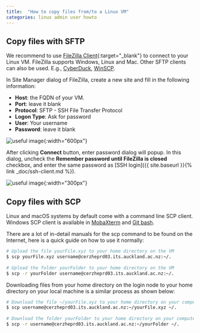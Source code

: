 ```yaml
---
title:  "How to copy files from/to a Linux VM"
categories: linux admin user howto
---
```



## Copy files with SFTP

We recommend to use [FileZilla Client](https://filezilla-project.org/){:target="_blank"} to connect to your Linux VM. FileZilla supports Windows, Linux and Mac. Other SFTP clients can also be used. E.g., [CyberDuck](https://cyberduck.io/), [WinSCP](https://winscp.net).  

In Site Manager dialog of FileZilla, create a new site and fill in the following information:

- **Host**: the FQDN of your VM.
- **Port**: leave it blank
- **Protocol**: SFTP - SSH File Transfer Protocol
- **Logon Type**: Ask for password
- **User**: Your username
- **Password**: leave it blank

![useful image](../assets/doc/copy-file-linux/filezilla.png){:width="600px"}
<!-- ![useful image](../assets/doc/copy-file-linux/filezilla.png){:width="600px"} -->

After clicking **Connect** button, enter password dialog will popup. In this dialog, uncheck the **Remember password until FileZilla is closed** checkbox, and enter the same password as [SSH login]({{ site.baseurl }}{% link _doc/ssh-client.md %}).

![useful image](../assets/doc/copy-file-linux/filezilla2.png){:width="300px"}

## Copy files with SCP

Linux and macOS systems by default come with a command line SCP client. Windows SCP client is available in [MobaXterm](https://mobaxterm.mobatek.net/) and [Git bash](https://git-scm.com/download/win).


There are a lot of in-detail manuals for the scp command to be found on the Internet, here is a quick guide on how to use it normally:

```bash
# Upload the file yourFile.xyz to your home directory on the VM
$ scp yourFile.xyz username@cerzheprd03.its.auckland.ac.nz:~/.
 
# Upload the folder yourFolder to your home directory on the VM
$ scp -r yourFolder username@cerzheprd03.its.auckland.ac.nz:~/.
```

Downloading files from your home directory on the login node to your home directory on your local machine is a similar process as shown below:

```bash
# Download the file ~/yourFile.xyz to your home directory on your computer
$ scp username@cerzheprd03.its.auckland.ac.nz:~/yourFile.xyz ~/.
 
# Download the folder yourFolder to your home directory on your computer
$ scp -r username@cerzheprd03.its.auckland.ac.nz:~/yourFolder ~/.
```
